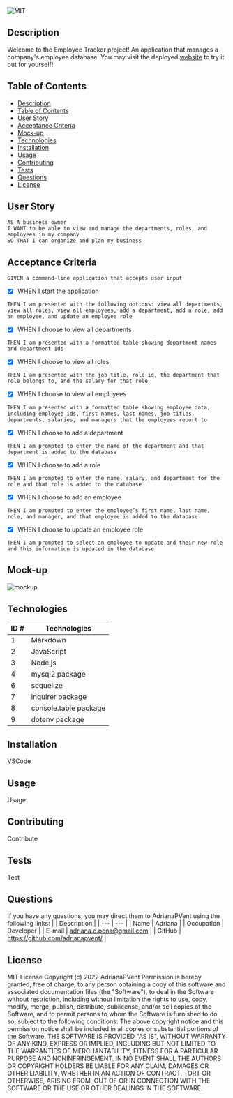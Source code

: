 ![MIT](https://img.shields.io/badge/License-MIT-blue)

## Description
Welcome to the Employee Tracker project!
An application that manages a company's employee database.
You may visit the deployed [website]() to try it out for yourself!
## Table of Contents
- [Description](#description)
- [Table of Contents](#table-of-contents)
- [User Story](#user-story)
- [Acceptance Criteria](#acceptance-criteria)
- [Mock-up](#mock-up)
- [Technologies](#technologies)
- [Installation](#installation)
- [Usage](#usage)
- [Contributing](#contributing)
- [Tests](#tests)
- [Questions](#questions)
- [License](#license)

## User Story
~~~
AS A business owner
I WANT to be able to view and manage the departments, roles, and employees in my company
SO THAT I can organize and plan my business
~~~
## Acceptance Criteria
~~~
GIVEN a command-line application that accepts user input
~~~
- [x] WHEN I start the application
~~~
THEN I am presented with the following options: view all departments, view all roles, view all employees, add a department, add a role, add an employee, and update an employee role
~~~
- [x] WHEN I choose to view all departments
~~~
THEN I am presented with a formatted table showing department names and department ids
~~~
- [x] WHEN I choose to view all roles
~~~
THEN I am presented with the job title, role id, the department that role belongs to, and the salary for that role
~~~
- [x] WHEN I choose to view all employees
~~~
THEN I am presented with a formatted table showing employee data, including employee ids, first names, last names, job titles, departments, salaries, and managers that the employees report to
~~~
- [x] WHEN I choose to add a department
~~~
THEN I am prompted to enter the name of the department and that department is added to the database
~~~
- [x] WHEN I choose to add a role
~~~
THEN I am prompted to enter the name, salary, and department for the role and that role is added to the database
~~~
- [x] WHEN I choose to add an employee
~~~
THEN I am prompted to enter the employee’s first name, last name, role, and manager, and that employee is added to the database
~~~
- [x] WHEN I choose to update an employee role
~~~
THEN I am prompted to select an employee to update and their new role and this information is updated in the database
~~~
## Mock-up
![mockup](./public/assets/images/schema-db.png)
## Technologies
| ID # | Technologies |
| --- | --- |
| 1 | Markdown |
| 2 | JavaScript |
| 3 | Node.js |
| 4 | mysql2 package |
| 6 | sequelize |
| 7 | inquirer package |
| 8 | console.table package |
| 9 | dotenv package |
## Installation
VSCode
## Usage
Usage
## Contributing
Contribute
## Tests
Test
## Questions
If you have any questions, you may direct them to AdrianaPVent using the following links:
| | Description |
| --- | --- |
| Name | Adriana |
| Occupation | Developer |
| E-mail | <adriana.e.pena@gmail.com> |
| GitHub | <https://github.com/adrianapvent/> |
## License
MIT License
Copyright (c) 2022 AdrianaPVent
Permission is hereby granted, free of charge, to any person obtaining a copy
of this software and associated documentation files (the "Software"), to deal
in the Software without restriction, including without limitation the rights
to use, copy, modify, merge, publish, distribute, sublicense, and/or sell
copies of the Software, and to permit persons to whom the Software is
furnished to do so, subject to the following conditions:
The above copyright notice and this permission notice shall be included in all
copies or substantial portions of the Software.
THE SOFTWARE IS PROVIDED "AS IS", WITHOUT WARRANTY OF ANY KIND, EXPRESS OR
IMPLIED, INCLUDING BUT NOT LIMITED TO THE WARRANTIES OF MERCHANTABILITY,
FITNESS FOR A PARTICULAR PURPOSE AND NONINFRINGEMENT. IN NO EVENT SHALL THE
AUTHORS OR COPYRIGHT HOLDERS BE LIABLE FOR ANY CLAIM, DAMAGES OR OTHER
LIABILITY, WHETHER IN AN ACTION OF CONTRACT, TORT OR OTHERWISE, ARISING FROM,
OUT OF OR IN CONNECTION WITH THE SOFTWARE OR THE USE OR OTHER DEALINGS IN THE
SOFTWARE.
